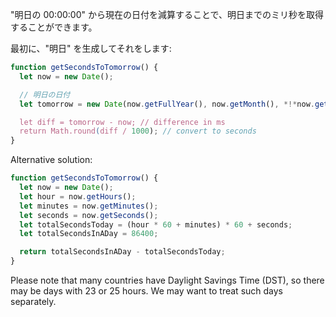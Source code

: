"明日の 00:00:00" から現在の日付を減算することで、明日までのミリ秒を取得することができます。

最初に、"明日"  を生成してそれをします:

```js run
function getSecondsToTomorrow() {
  let now = new Date();

  // 明日の日付
  let tomorrow = new Date(now.getFullYear(), now.getMonth(), *!*now.getDate()+1*/!*);

  let diff = tomorrow - now; // difference in ms
  return Math.round(diff / 1000); // convert to seconds
}
```

Alternative solution:

```js run
function getSecondsToTomorrow() {
  let now = new Date();
  let hour = now.getHours();
  let minutes = now.getMinutes();
  let seconds = now.getSeconds();
  let totalSecondsToday = (hour * 60 + minutes) * 60 + seconds;
  let totalSecondsInADay = 86400;

  return totalSecondsInADay - totalSecondsToday;
}
```

Please note that many countries have Daylight Savings Time (DST), so there may be days with 23 or 25 hours. We may want to treat such days separately.
